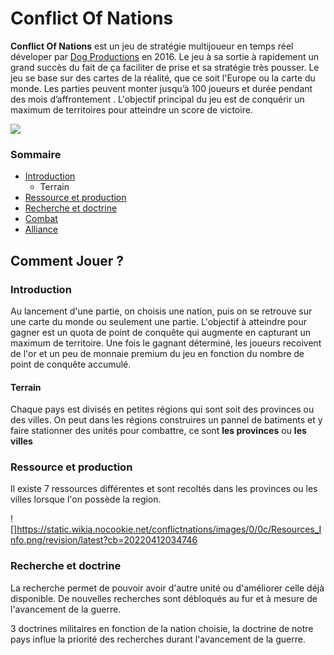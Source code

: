 # Conflict Of Nations
**Conflict Of Nations** est un jeu de stratégie multijoueur en temps réel déveloper par [Dog Productions](https://doradogames.com/) en 2016. Le jeu à sa sortie à rapidement un grand succès du fait de ça faciliter de prise et sa stratégie très pousser. Le jeu se base sur des cartes de la réalité, que ce soit l'Europe ou la carte du monde. Les parties peuvent monter jusqu’à 100 joueurs et durée pendant des mois d’affrontement .
L'objectif principal du jeu est de conquérir un maximum de territoires pour atteindre un score de victoire. 

![](https://doradogames.com/app/uploads/2022/05/con-game-icon.jpg)


### Sommaire

- [Introduction](#introduction)
  * Terrain
- [Ressource et production](#ressource-et-production)
- [Recherche et doctrine](#recherche-et-doctrine)
- [Combat](Combat)
- [Alliance](Alliance)



## Comment Jouer ?
### Introduction

Au lancement d'une partie, on choisis une nation, puis on se retrouve sur une carte du monde ou seulement une partie. L'objectif à atteindre pour gagner est un quota de point de conquête qui augmente en capturant un maximum de territoire. Une fois le gagnant déterminé, les joueurs recoivent de l'or et un peu de monnaie premium du jeu en fonction du nombre de point de conquête accumulé.

#### Terrain

Chaque pays est divisés en petites régions qui sont soit des provinces ou des villes. On peut dans les régions construires un pannel de batiments et y faire stationner des unités pour combattre, ce sont **les provinces**  ou **les villes** 

### Ressource et production

Il existe 7 ressources différentes et sont recoltés dans les provinces ou les villes lorsque l'on possède la region.

![]https://static.wikia.nocookie.net/conflictnations/images/0/0c/Resources_Info.png/revision/latest?cb=20220412034746

### Recherche et doctrine
La recherche permet de pouvoir avoir d'autre unité ou d'améliorer celle déjà disponible.
De nouvelles recherches sont débloqués au fur et à mesure de l'avancement de la guerre.

3 doctrines militaires en fonction de la nation choisie, la doctrine de notre pays influe la priorité des recherches durant l'avancement de la guerre.




